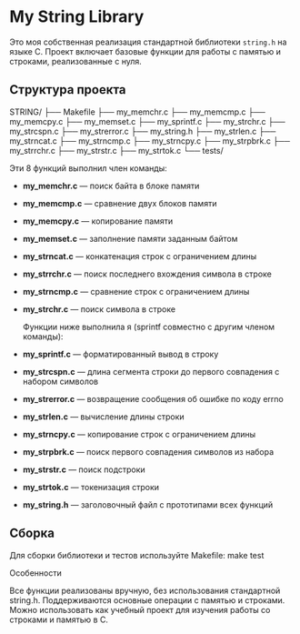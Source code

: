 # My String Library

Это моя собственная реализация стандартной библиотеки `string.h` на языке C. Проект включает базовые функции для работы с памятью и строками, реализованные с нуля.

## Структура проекта

STRING/
├── Makefile
├── my_memchr.c
├── my_memcmp.c
├── my_memcpy.c
├── my_memset.c
├── my_sprintf.c
├── my_strchr.c
├── my_strcspn.c
├── my_strerror.c
├── my_string.h
├── my_strlen.c
├── my_strncat.c
├── my_strncmp.c
├── my_strncpy.c
├── my_strpbrk.c
├── my_strrchr.c
├── my_strstr.c
├── my_strtok.c
└── tests/

Эти 8 функций выполнил член команды:
- **my_memchr.c** — поиск байта в блоке памяти  
- **my_memcmp.c** — сравнение двух блоков памяти  
- **my_memcpy.c** — копирование памяти  
- **my_memset.c** — заполнение памяти заданным байтом
- **my_strncat.c** — конкатенация строк с ограничением длины
- **my_strrchr.c** — поиск последнего вхождения символа в строке
- **my_strncmp.c** — сравнение строк с ограничением длины
- **my_strchr.c** — поиск символа в строке

  Функции ниже выполнила я (sprintf совместно с другим членом команды):
- **my_sprintf.c** — форматированный вывод в строку   
- **my_strcspn.c** — длина сегмента строки до первого совпадения с набором символов  
- **my_strerror.c** — возвращение сообщения об ошибке по коду errno  
- **my_strlen.c** — вычисление длины строки   
- **my_strncpy.c** — копирование строк с ограничением длины  
- **my_strpbrk.c** — поиск первого совпадения символов из набора   
- **my_strstr.c** — поиск подстроки  
- **my_strtok.c** — токенизация строки  
- **my_string.h** — заголовочный файл с прототипами всех функций  

## Сборка

Для сборки библиотеки и тестов используйте Makefile:
make test

Особенности

Все функции реализованы вручную, без использования стандартной string.h.
Поддерживаются основные операции с памятью и строками.
Можно использовать как учебный проект для изучения работы со строками и памятью в C.
